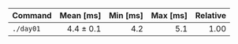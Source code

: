 | Command   | Mean [ms] | Min [ms] | Max [ms] | Relative |
| :-------- | --------: | -------: | -------: | -------: |
| `./day01` | 4.4 ± 0.1 |      4.2 |      5.1 |     1.00 |

